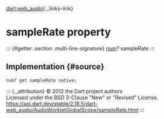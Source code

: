 [dart:web\_audio](../../dart-web_audio/dart-web_audio-library){._links-link}

sampleRate property
===================

::: {#getter .section .multi-line-signature}
[num](../../dart-core/num-class)? sampleRate
:::

Implementation {#source}
--------------

``` {.language-dart data-language="dart"}
num? get sampleRate native;
```

::: {._attribution}
© 2012 the Dart project authors\
Licensed under the BSD 3-Clause \"New\" or \"Revised\" License.\
<https://api.dart.dev/stable/2.18.5/dart-web_audio/AudioWorkletGlobalScope/sampleRate.html>
:::
